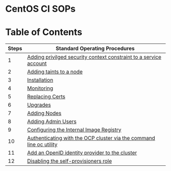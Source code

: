 <h1>CentOS CI SOPs</h1>

# Table of Contents

|Steps|Standard Operating Procedures|
|---|---|
|1|[Adding privilged security context constraint to a service account](adding_privileged_scc_to_sa.md)|
|2|[Adding taints to a node](adding_taints_to_nodes.md)|
|3|[Installation](installation/README.md)|
|4|[Monitoring](monitoring.md)|
|5|[Replacing Certs](replacing_certs.md)|
|6|[Upgrades](upgrades/README.md)|
|7|[Adding Nodes](adding_nodes.md)|
|8|[Adding Admin Users](adding_admin_users.md)|
|9|[Configuring the Internal Image Registry](configuring_image_registry.md)|
|10|[Authenticating with the OCP cluster via the command line oc utility](authenticating_via_cli.md)|
|11|[Add an OpenID identity provider to the cluster](adding_oidc_authentication.md)|
|12|[Disabling the self-provisioners role](disabling_self_provisioner_role.md)|
